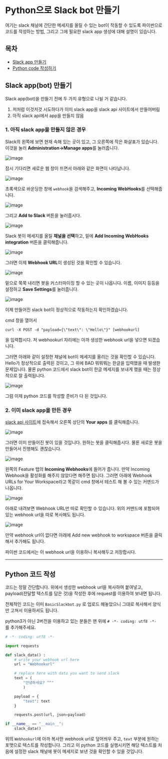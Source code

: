 # Python으로 Slack bot 만들기

여기는 slack 채널에 간단한 메세지를 올릴 수 있는 bot이 작동할 수 있도록 파이썬으로 코드를 작성하는 방법, 그리고 그에 필요한 slack app 생성에 대해 설명이 있습니다.

## 목차

* [Slack app 만들기](#slack-appbot-만들기)
* [Python code 작성하기](#python-코드-작성)

## Slack app(bot) 만들기

Slack app(bot)을 만들기 전에 두 가지 유형으로 나뉠 거 같습니다.

1. 저처럼 이것저것 시도하다가 이미 slack app을 slack api 사이트에서 만들어버림
2. 아직 slack api에서 app을 만들지 않음

### 1. 아직 slack app을 만들지 않은 경우

Slack의 왼쪽에 보면 현재 속해 있는 곳이 있고, 그 오른쪽에 작은 화살표가 있습니다. 이것을 눌러 **Administration->Manage apps**를 눌러줍니다.

![image](https://user-images.githubusercontent.com/41438361/94521353-dea2d600-0268-11eb-8520-bf762712a35e.png)

잠시 기다리면 새로운 웹 창이 뜨면서 아래와 같은 화면이 나타납니다.

![image](https://user-images.githubusercontent.com/41438361/94521922-c3849600-0269-11eb-8531-1b895d15f61f.png)

초록색으로 바운딩한 창에 `webhook`을 검색해주고, **Incoming WebHooks**를 선택해줍니다.

![image](https://user-images.githubusercontent.com/41438361/94522075-021a5080-026a-11eb-8b66-59173cbb9625.png)

그리고 **Add to Slack** 버튼을 눌러줍시다.

![image](https://user-images.githubusercontent.com/41438361/94522219-4148a180-026a-11eb-829a-e90e6d69c1bd.png)

Slack 봇이 메세지를 올릴 **채널을 선택**하고, 밑에 **Add Incoming WebHooks integration** 버튼을 클릭해줍니다.

![image](https://user-images.githubusercontent.com/41438361/94522364-7f45c580-026a-11eb-9507-f70d894fbb0e.png)

그러면 이제 **Webhook URL**이 생성된 것을 확인할 수 있습니다.

![image](https://user-images.githubusercontent.com/41438361/94522594-d9468b00-026a-11eb-8791-c92a37eb3226.png)

밑으로 쭉쭉 내리면 봇을 커스터마이징 할 수 있는 곳이 나옵니다. 이름, 이미지 등등을 설정하고 **Save Settings**를 눌러줍니다.

![image](https://user-images.githubusercontent.com/41438361/94522719-0b57ed00-026b-11eb-8392-786a041023e6.png)

이제 만들어진 slack bot이 정상적으로 작동하는지 확인하겠습니다.

cmd 창을 열어서 

```
curl -X POST -d "payload={\"text\": \"Hello\"}" [webhookurl]
```

을 입력합시다. 저 webhookurl 자리에는 아까 생성한 webhook url을 넣으면 되겠습니다.

그러면 아래와 같이 설정한 채널에 bot이 메세지를 올리는 것을 확인할 수 있습니다. Hello가 정상적으로 출력된 것이고, 그 위에 BAD 뭐뭐뭐는 한글을 입력했을 때 발생한 문제입니다. 물론 python 코드에서 slack bot이 한글 메세지를 보내게 했을 때는 정상적으로 잘 출력됩니다.

![image](https://user-images.githubusercontent.com/41438361/94523408-1bbc9780-026c-11eb-9a88-75f90ff5ff4d.png)

그럼 이제 python 코드를 작성할 준비가 다 된 것입니다.

### 2. 이미 slack app을 만든 경우

[slack api 사이트](https://api.slack.com/)에 접속해서 오른쪽 상단의 **Your apps** 를 클릭해줍니다.

![image](https://user-images.githubusercontent.com/41438361/94524118-23307080-026d-11eb-9f9d-aceb33c6e881.png)

그러면 이미 만들어진 봇이 있을 것입니다. 원하는 봇을 클릭해줍시다. 물론 새로운 봇을 만들어서 진행해도 괜찮습니다.

![image](https://user-images.githubusercontent.com/41438361/94524546-b669a600-026d-11eb-9f1c-1d56c02065d9.png)

왼쪽의 Feature 탭의 **Incoming Webhooks**에 들어가 줍니다. 만약 Incoming Webhook을 활성화를 해주지 않았다면 해주면 됩니다. 그러면 아래에 Webhook URLs for Your Workspace라고 똑같이 cmd 창에서 테스트 해 볼 수 있는 커맨드가 나옵니다.

![image](https://user-images.githubusercontent.com/41438361/94524737-f761ba80-026d-11eb-9302-c99476dbe317.png)

아래로 내려보면 Webhook URL만 따로 확인할 수 있습니다. 위의 커맨드에 포함되어 있는 webhook url을 따로 복사해도 됩니다.

![image](https://user-images.githubusercontent.com/41438361/94524910-3a239280-026e-11eb-94d2-0a311460e5f7.png)

만약 webhook url이 없다면 아래에 Add new webhook to workspace 버튼을 클릭해서 추가해도 됩니다.

파이썬 코드에서는 이 webhook url을 이용하니 복사해두고 저장합시다.

---

## Python 코드 작성

코드는 정말 간단합니다. 위에서 생성한 webhook url을 복사하여 붙여넣고, payload(전달할 텍스트를 담은 것)을 작성한 후에 request를 이용하여 보내면 됩니다.

전체적인 코드는 이미 `BasicSlackbot.py` 로 업로드 해놓았으니 그대로 복사해서 양식만 고쳐서 이용하셔도 됩니다.

python3가 아닌 2버전을 이용하고 있는 분들은 맨 위에 `# -*- coding: utf8 -*- ` 를 추가해주세요.

```python
# -*- coding: utf8 -*- 

import requests

def slack_data() :
    # write your webhook url here
    url = "Webhookurl"

    # replace here with data you want to send slack
    text = (
        "안녕하세요? ^^"
        )

    payload = {
        "text": text
    }

    requests.post(url, json=payload)

if __name__ == "__main__":
    slack_data()
```

위의 `Webhookurl`에 아까 복사한 webhook url로 덮어씌우 주고, `text` 부분에 원하는 포맷으로 텍스트를 작성합니다. 그리고 이 python 코드를 실행시키면 해당 텍스트를 처음에 설정한 slack 채널에 봇이 메세지로 보낸 것을 확인할 수 있을 것입니다.

